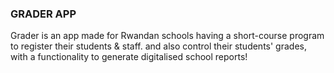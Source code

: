 ### GRADER APP

Grader is an app made for Rwandan schools having a short-course program to register their students & staff. and also control their students' grades, with a functionality to generate digitalised school reports!
